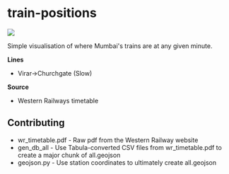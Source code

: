 # train-positions

![](https://user-images.githubusercontent.com/126868/39108890-ef27209c-46e7-11e8-8747-30d9eff98785.gif)

Simple visualisation of where Mumbai's trains are at any given minute.

**Lines**
- Virar->Churchgate (Slow)

**Source**
- Western Railways timetable

## Contributing

- wr_timetable.pdf - Raw pdf from the Western Railway website <br>
- gen_db_all - Use Tabula-converted CSV files from wr_timetable.pdf to create a major chunk of all.geojson <br>
- geojson.py - Use station coordinates to ultimately create all.geojson
